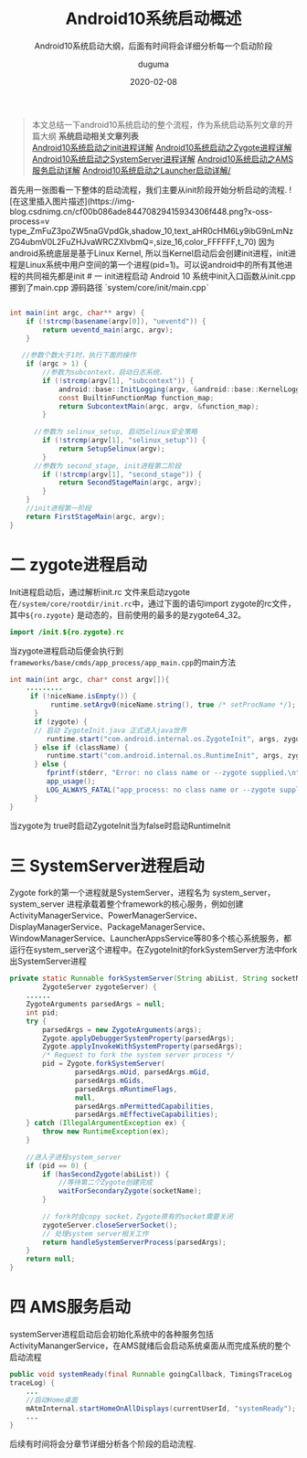 ﻿---
layout:     post
title:      Android10系统启动概述
subtitle:   Android10系统启动大纲，后面有时间将会详细分析每一个启动阶段
date:       2020-02-08
author:     duguma
header-img: img/article-bg.jpg
top: false
catalog: true
tags:
    - Android10
    - 系统启动
    - init进程
---


> 本文总结一下android10系统启动的整个流程，作为系统启动系列文章的开篇大纲
<strong>系统启动相关文章列表</strong> <br>
<a href="{{site.baseurl}}/2020/02/15/Android10系统启动之init进程详解/"   target="_blank">Android10系统启动之init进程详解</a> 
<a href="{{site.baseurl}}/2020/03/11/Android10系统启动之Zygote进程详解/"   target="_blank">Android10系统启动之Zygote进程详解</a> 
<a href="{{site.baseurl}}/2020/03/22/Android10系统启动之SystemServer进程详解/"   target="_blank">Android10系统启动之SystemServer进程详解</a> 
<a href="{{site.baseurl}}/2020/04/17/Android10系统启动之AMS服务启动详解/"   target="_blank">Android10系统启动之AMS服务启动详解</a> 
<a href="{{site.baseurl}}/2020/05/02/Android10系统启动之Launcher启动详解/"   target="_blank">Android10系统启动之Launcher启动详解/</a> 
<p>
<p>
<p>
首先用一张图看一下整体的启动流程，我们主要从init阶段开始分析启动的流程.
![在这里插入图片描述](https://img-blog.csdnimg.cn/cf00b086ade84470829415934306f448.png?x-oss-process=v type_ZmFuZ3poZW5naGVpdGk,shadow_10,text_aHR0cHM6Ly9ibG9nLmNzZG4ubmV0L2FuZHJvaWRCZXlvbmQ=,size_16,color_FFFFFF,t_70)
因为android系统底层是基于Linux Kernel, 所以当Kernel启动后会创建init进程，init进程是Linux系统中用户空间的第一个进程(pid=1)。可以说android中的所有其他进程的共同祖先都是init
# 一 init进程启动
Android 10 系统中init入口函数从init.cpp 挪到了main.cpp 源码路径 `system/core/init/main.cpp`

```java

int main(int argc, char** argv) {
    if (!strcmp(basename(argv[0]), "ueventd")) {
        return ueventd_main(argc, argv);
    }
 
   //参数个数大于1时，执行下面的操作
    if (argc > 1) {
        //参数为subcontext，启动日志系统，
        if (!strcmp(argv[1], "subcontext")) {
            android::base::InitLogging(argv, &android::base::KernelLogger);
            const BuiltinFunctionMap function_map;
            return SubcontextMain(argc, argv, &function_map);
        }
 
      //参数为 selinux_setup, 启动Selinux安全策略
        if (!strcmp(argv[1], "selinux_setup")) {
            return SetupSelinux(argv);
        }
      //参数为 second_stage, init进程第二阶段
        if (!strcmp(argv[1], "second_stage")) {
            return SecondStageMain(argc, argv);
        }
    }
    //init进程第一阶段
    return FirstStageMain(argc, argv);
}
```
# 二 zygote进程启动
Init进程启动后，通过解析init.rc 文件来启动zygote
在`/system/core/rootdir/init.rc`中，通过下面的语句import zygote的rc文件，其中`${ro.zygote}` 是动态的，目前使用的最多的是zygote64_32。
```java
import /init.${ro.zygote}.rc
```
当zygote进程启动后便会执行到`frameworks/base/cmds/app_process/app_main.cpp`的main方法

```java
int main(int argc, char* const argv[]){
    .........
     if (!niceName.isEmpty()) {
          runtime.setArgv0(niceName.string(), true /* setProcName */);
      }
      if (zygote) {
      // 启动 ZygoteInit.java 正式进入java世界
         runtime.start("com.android.internal.os.ZygoteInit", args, zygote);
      } else if (className) {
         runtime.start("com.android.internal.os.RuntimeInit", args, zygote);
      } else {
         fprintf(stderr, "Error: no class name or --zygote supplied.\n");
         app_usage();
         LOG_ALWAYS_FATAL("app_process: no class name or --zygote supplied.");
      }
}
```
当zygote为 true时启动ZygoteInit当为false时启动RuntimeInit
# 三 SystemServer进程启动
Zygote fork的第一个进程就是SystemServer，进程名为 system_server，system_server 进程承载着整个framework的核心服务，例如创建 ActivityManagerService、PowerManagerService、DisplayManagerService、PackageManagerService、WindowManagerService、LauncherAppsService等80多个核心系统服务，都运行在system_server这个进程中。在ZygoteInit的forkSystemServer方法中fork出SystemServer进程

```java
private static Runnable forkSystemServer(String abiList, String socketName,
        ZygoteServer zygoteServer) {
    ......
    ZygoteArguments parsedArgs = null;
    int pid;
    try {
        parsedArgs = new ZygoteArguments(args);
        Zygote.applyDebuggerSystemProperty(parsedArgs);
        Zygote.applyInvokeWithSystemProperty(parsedArgs);
        /* Request to fork the system server process */
        pid = Zygote.forkSystemServer(
                parsedArgs.mUid, parsedArgs.mGid,
                parsedArgs.mGids,
                parsedArgs.mRuntimeFlags,
                null,
                parsedArgs.mPermittedCapabilities,
                parsedArgs.mEffectiveCapabilities);
    } catch (IllegalArgumentException ex) {
        throw new RuntimeException(ex);
    }
 
    //进入子进程system_server
    if (pid == 0) {
        if (hasSecondZygote(abiList)) {
            //等待第二个Zygote创建完成
            waitForSecondaryZygote(socketName);  
        }
 
        // fork时会copy socket，Zygote原有的socket需要关闭
        zygoteServer.closeServerSocket();
        // 处理system server相关工作
        return handleSystemServerProcess(parsedArgs);
    }
    return null;
}
```
# 四 AMS服务启动
systemServer进程启动后会初始化系统中的各种服务包括ActivityManangerService，在AMS就绪后会启动系统桌面从而完成系统的整个启动流程

```java
public void systemReady(final Runnable goingCallback, TimingsTraceLog 
traceLog) {
    ...
    //启动Home桌面
    mAtmInternal.startHomeOnAllDisplays(currentUserId, "systemReady");
    ...
}
```
后续有时间将会分章节详细分析各个阶段的启动流程.
